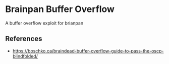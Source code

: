 # Brainpan Buffer Overflow
A buffer overflow exploit for brianpan

## References
- https://boschko.ca/braindead-buffer-overflow-guide-to-pass-the-oscp-blindfolded/
